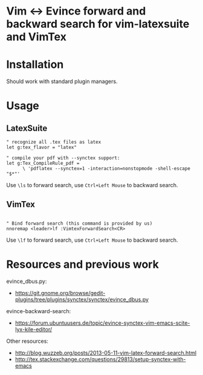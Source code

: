 # Vim <-> Evince forward and backward search for vim-latexsuite and VimTex

# Installation

Should work with standard plugin managers.

# Usage

## LatexSuite

```vim
" recognize all .tex files as latex
let g:tex_flavor = "latex"

" compile your pdf with --synctex support:
let g:Tex_CompileRule_pdf =
      \ 'pdflatex --synctex=1 -interaction=nonstopmode -shell-escape "$*"'
```

Use `\ls` to forward search, use `Ctrl+Left Mouse` to backward search.

## VimTex

```vim

" Bind forward search (this command is provided by us)
nnoremap <leader>lf :VimtexForwardSearch<CR>

```

Use `\lf` to forward search, use `Ctrl+Left Mouse` to backward search.

# Resources and previous work

evince_dbus.py:
 *  https://git.gnome.org/browse/gedit-plugins/tree/plugins/synctex/synctex/evince_dbus.py

evince-backward-search:
 * https://forum.ubuntuusers.de/topic/evince-synctex-vim-emacs-scite-lyx-kile-editor/

Other resources:
* http://blog.wuzzeb.org/posts/2013-05-11-vim-latex-forward-search.html
* http://tex.stackexchange.com/questions/29813/setup-synctex-with-emacs

